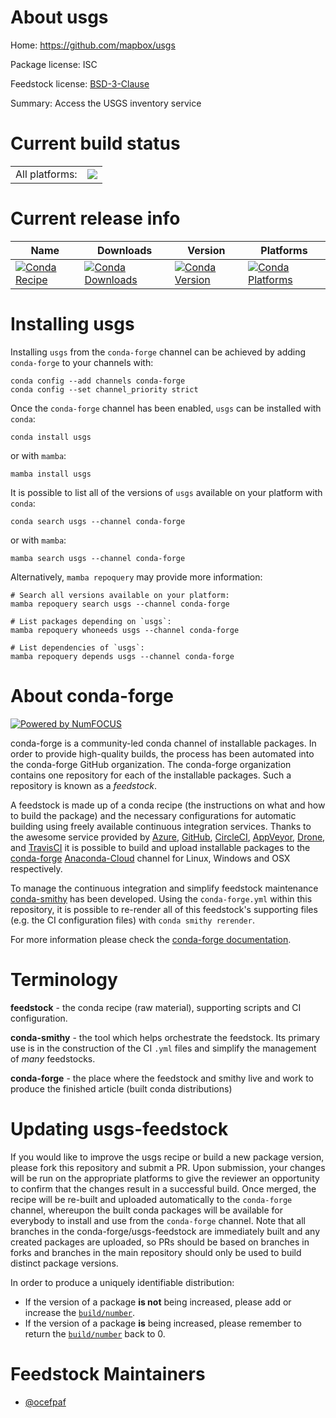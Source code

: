 About usgs
==========

Home: https://github.com/mapbox/usgs

Package license: ISC

Feedstock license: [BSD-3-Clause](https://github.com/conda-forge/usgs-feedstock/blob/main/LICENSE.txt)

Summary: Access the USGS inventory service

Current build status
====================


<table><tr><td>All platforms:</td>
    <td>
      <a href="https://dev.azure.com/conda-forge/feedstock-builds/_build/latest?definitionId=3610&branchName=main">
        <img src="https://dev.azure.com/conda-forge/feedstock-builds/_apis/build/status/usgs-feedstock?branchName=main">
      </a>
    </td>
  </tr>
</table>

Current release info
====================

| Name | Downloads | Version | Platforms |
| --- | --- | --- | --- |
| [![Conda Recipe](https://img.shields.io/badge/recipe-usgs-green.svg)](https://anaconda.org/conda-forge/usgs) | [![Conda Downloads](https://img.shields.io/conda/dn/conda-forge/usgs.svg)](https://anaconda.org/conda-forge/usgs) | [![Conda Version](https://img.shields.io/conda/vn/conda-forge/usgs.svg)](https://anaconda.org/conda-forge/usgs) | [![Conda Platforms](https://img.shields.io/conda/pn/conda-forge/usgs.svg)](https://anaconda.org/conda-forge/usgs) |

Installing usgs
===============

Installing `usgs` from the `conda-forge` channel can be achieved by adding `conda-forge` to your channels with:

```
conda config --add channels conda-forge
conda config --set channel_priority strict
```

Once the `conda-forge` channel has been enabled, `usgs` can be installed with `conda`:

```
conda install usgs
```

or with `mamba`:

```
mamba install usgs
```

It is possible to list all of the versions of `usgs` available on your platform with `conda`:

```
conda search usgs --channel conda-forge
```

or with `mamba`:

```
mamba search usgs --channel conda-forge
```

Alternatively, `mamba repoquery` may provide more information:

```
# Search all versions available on your platform:
mamba repoquery search usgs --channel conda-forge

# List packages depending on `usgs`:
mamba repoquery whoneeds usgs --channel conda-forge

# List dependencies of `usgs`:
mamba repoquery depends usgs --channel conda-forge
```


About conda-forge
=================

[![Powered by
NumFOCUS](https://img.shields.io/badge/powered%20by-NumFOCUS-orange.svg?style=flat&colorA=E1523D&colorB=007D8A)](https://numfocus.org)

conda-forge is a community-led conda channel of installable packages.
In order to provide high-quality builds, the process has been automated into the
conda-forge GitHub organization. The conda-forge organization contains one repository
for each of the installable packages. Such a repository is known as a *feedstock*.

A feedstock is made up of a conda recipe (the instructions on what and how to build
the package) and the necessary configurations for automatic building using freely
available continuous integration services. Thanks to the awesome service provided by
[Azure](https://azure.microsoft.com/en-us/services/devops/), [GitHub](https://github.com/),
[CircleCI](https://circleci.com/), [AppVeyor](https://www.appveyor.com/),
[Drone](https://cloud.drone.io/welcome), and [TravisCI](https://travis-ci.com/)
it is possible to build and upload installable packages to the
[conda-forge](https://anaconda.org/conda-forge) [Anaconda-Cloud](https://anaconda.org/)
channel for Linux, Windows and OSX respectively.

To manage the continuous integration and simplify feedstock maintenance
[conda-smithy](https://github.com/conda-forge/conda-smithy) has been developed.
Using the ``conda-forge.yml`` within this repository, it is possible to re-render all of
this feedstock's supporting files (e.g. the CI configuration files) with ``conda smithy rerender``.

For more information please check the [conda-forge documentation](https://conda-forge.org/docs/).

Terminology
===========

**feedstock** - the conda recipe (raw material), supporting scripts and CI configuration.

**conda-smithy** - the tool which helps orchestrate the feedstock.
                   Its primary use is in the construction of the CI ``.yml`` files
                   and simplify the management of *many* feedstocks.

**conda-forge** - the place where the feedstock and smithy live and work to
                  produce the finished article (built conda distributions)


Updating usgs-feedstock
=======================

If you would like to improve the usgs recipe or build a new
package version, please fork this repository and submit a PR. Upon submission,
your changes will be run on the appropriate platforms to give the reviewer an
opportunity to confirm that the changes result in a successful build. Once
merged, the recipe will be re-built and uploaded automatically to the
`conda-forge` channel, whereupon the built conda packages will be available for
everybody to install and use from the `conda-forge` channel.
Note that all branches in the conda-forge/usgs-feedstock are
immediately built and any created packages are uploaded, so PRs should be based
on branches in forks and branches in the main repository should only be used to
build distinct package versions.

In order to produce a uniquely identifiable distribution:
 * If the version of a package **is not** being increased, please add or increase
   the [``build/number``](https://docs.conda.io/projects/conda-build/en/latest/resources/define-metadata.html#build-number-and-string).
 * If the version of a package **is** being increased, please remember to return
   the [``build/number``](https://docs.conda.io/projects/conda-build/en/latest/resources/define-metadata.html#build-number-and-string)
   back to 0.

Feedstock Maintainers
=====================

* [@ocefpaf](https://github.com/ocefpaf/)

